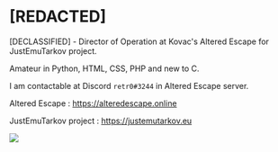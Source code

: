 # [REDACTED]

[DECLASSIFIED] - Director of Operation at Kovac's Altered Escape for JustEmuTarkov project.

Amateur in Python, HTML, CSS, PHP and new to C.

I am contactable at Discord `retr0#3244` in Altered Escape server.

Altered Escape : https://alteredescape.online

JustEmuTarkov project : https://justemutarkov.eu 

![ ](https://github-readme-stats.vercel.app/api?username=r3tr0-02&show_icons=true&theme=dark)
